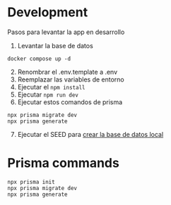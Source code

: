 # Development
Pasos para levantar la app en desarrollo


1. Levantar la base de datos
```
docker compose up -d
```

2. Renombrar el .env.template a .env
3. Reemplazar las variables de entorno
4. Ejecutar el ```npm install ```
5. Ejecutar ```npm run dev```
6. Ejecutar estos comandos de prisma
```
npx prisma migrate dev
npx prisma generate
```


7. Ejecutar el SEED para [crear la base de datos local](localhost:3000/api/seed)





# Prisma commands
```
npx prisma init
npx prisma migrate dev
npx prisma generate
```







